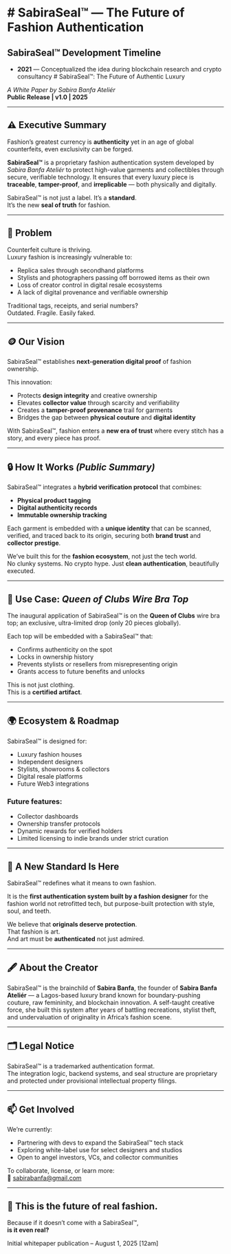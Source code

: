 # # SabiraSeal™ — The Future of Fashion Authentication
## SabiraSeal™ Development Timeline

- **2021** — Conceptualized the idea during blockchain research and crypto consultancy # SabiraSeal™: The Future of Authentic Luxury  

*A White Paper by Sabira Banfa Ateliér*  
**Public Release | v1.0 | 2025**

---

## ⚠️ Executive Summary

Fashion’s greatest currency is **authenticity** yet in an age of global counterfeits, even exclusivity can be forged.

**SabiraSeal™** is a proprietary fashion authentication system developed by *Sabira Banfa Ateliér* to protect high-value garments and collectibles through secure, verifiable technology. It ensures that every luxury piece is **traceable**, **tamper-proof**, and **irreplicable** — both physically and digitally.

SabiraSeal™ is not just a label. It’s a **standard**.  
It’s the new **seal of truth** for fashion.

---

## 🧠 Problem

Counterfeit culture is thriving.  
Luxury fashion is increasingly vulnerable to:

- Replica sales through secondhand platforms  
- Stylists and photographers passing off borrowed items as their own  
- Loss of creator control in digital resale ecosystems  
- A lack of digital provenance and verifiable ownership

Traditional tags, receipts, and serial numbers?  
Outdated. Fragile. Easily faked.

---

## 🪙 Our Vision

SabiraSeal™ establishes **next-generation digital proof** of fashion ownership.

This innovation:

- Protects **design integrity** and creative ownership  
- Elevates **collector value** through scarcity and verifiability  
- Creates a **tamper-proof provenance** trail for garments  
- Bridges the gap between **physical couture** and **digital identity**

With SabiraSeal™, fashion enters a **new era of trust** where every stitch has a story, and every piece has proof.

---

## 🔒 How It Works *(Public Summary)*

SabiraSeal™ integrates a **hybrid verification protocol** that combines:

- **Physical product tagging**  
- **Digital authenticity records**  
- **Immutable ownership tracking**  

Each garment is embedded with a **unique identity** that can be scanned, verified, and traced back to its origin, securing both **brand trust** and **collector prestige**.

We’ve built this for the **fashion ecosystem**, not just the tech world.  
No clunky systems. No crypto hype. Just **clean authentication**, beautifully executed.

---

## 💎 Use Case: *Queen of Clubs Wire Bra Top*

The inaugural application of SabiraSeal™ is on the **Queen of Clubs** wire bra top; an exclusive, ultra-limited drop (only 20 pieces globally).

Each top will be embedded with a SabiraSeal™ that:

- Confirms authenticity on the spot  
- Locks in ownership history  
- Prevents stylists or resellers from misrepresenting origin  
- Grants access to future benefits and unlocks

This is not just clothing.  
This is a **certified artifact**.

---

## 🌍 Ecosystem & Roadmap

SabiraSeal™ is designed for:

- Luxury fashion houses  
- Independent designers  
- Stylists, showrooms & collectors  
- Digital resale platforms  
- Future Web3 integrations

### Future features:
- Collector dashboards  
- Ownership transfer protocols  
- Dynamic rewards for verified holders  
- Limited licensing to indie brands under strict curation

---

## 📣 A New Standard Is Here

SabiraSeal™ redefines what it means to own fashion.

It is the **first authentication system built by a fashion designer** for the fashion world not retrofitted tech, but purpose-built protection with style, soul, and teeth.

We believe that **originals deserve protection**.  
That fashion is art.  
And art must be **authenticated** not just admired.

---

## 🖋️ About the Creator

SabiraSeal™ is the brainchild of **Sabira Banfa**, the founder of **Sabira Banfa Ateliér** — a Lagos-based luxury brand known for boundary-pushing couture, raw femininity, and blockchain innovation. A self-taught creative force, she built this system after years of battling recreations, stylist theft, and undervaluation of originality in Africa’s fashion scene.

---

## 🗂️ Legal Notice

SabiraSeal™ is a trademarked authentication format.  
The integration logic, backend systems, and seal structure are proprietary and protected under provisional intellectual property filings.

---

## 📫 Get Involved

We’re currently:

- Partnering with devs to expand the SabiraSeal™ tech stack  
- Exploring white-label use for select designers and studios  
- Open to angel investors, VCs, and collector communities

To collaborate, license, or learn more:  
📧 sabirabanfa@gmail.com  


---

## 🚀 This is the future of real fashion.

Because if it doesn’t come with a SabiraSeal™,  
**is it even real?**

Initial whitepaper publication – August 1, 2025 [12am]